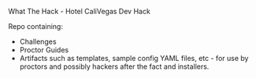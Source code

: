 What The Hack - Hotel CaliVegas Dev Hack

Repo containing:
- Challenges
- Proctor Guides
- Artifacts such as templates, sample config YAML files, etc - for use by proctors and possibly hackers after the fact and installers.
